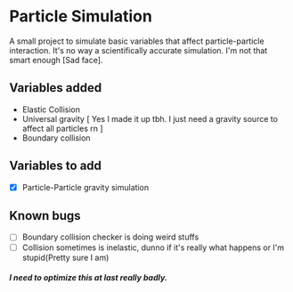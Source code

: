 # Particle Simulation
A small project to simulate basic variables that affect particle-particle interaction. It's no way a scientifically accurate simulation. I'm not that smart enough [Sad face].

## Variables added
- Elastic Collision
- Universal gravity [ Yes I made it up tbh. I just need a gravity source to affect all particles rn ]
- Boundary collision

## Variables to add
- [X] Particle-Particle gravity simulation

## Known bugs
- [ ] Boundary collision checker is doing weird stuffs
- [ ] Collision sometimes is inelastic, dunno if it's really what happens or I'm stupid(Pretty sure I am)

##### I need to optimize this at last really badly.